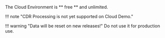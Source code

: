 The Cloud Environment is ** free ** and unlimited. 

!!! note "CDR Processing is not yet supported on Cloud Demo."

!!! warning "Data will be reset on new releases!" 
    Do not use it for production use.

